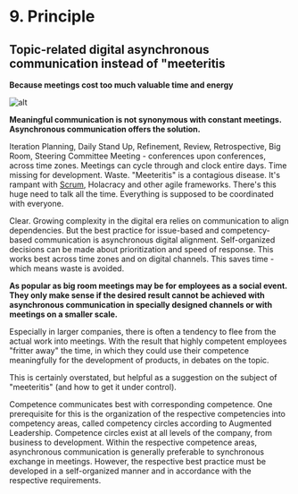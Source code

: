 # 9. Principle

## Topic-related digital asynchronous communication instead of "meeteritis

**Because meetings cost too much valuable time and energy**

![alt](../images/9-principle-1800x1350-1-1024x768.webp)

**Meaningful communication is not synonymous with constant meetings. Asynchronous communication offers the solution.**

Iteration Planning, Daily Stand Up, Refinement, Review, Retrospective, Big Room, Steering Committee Meeting - conferences upon conferences, across time zones. Meetings can cycle through and clock entire days. Time missing for development. Waste. "Meeteritis" is a contagious disease. It's rampant with [Scrum](https://rosho.world/en/safe/what-is-scrum/), Holacracy and other agile frameworks. There's this huge need to talk all the time. Everything is supposed to be coordinated with everyone.

Clear. Growing complexity in the digital era relies on communication to align dependencies. But the best practice for issue-based and competency-based communication is asynchronous digital alignment.
Self-organized decisions can be made about prioritization and speed of response. This works best across time zones and on digital channels. This saves time - which means waste is avoided.

**As popular as big room meetings may be for employees as a social event. They only make sense if the desired result cannot be achieved with asynchronous communication in specially designed channels or with meetings on a smaller scale.**

Especially in larger companies, there is often a tendency to flee from the actual work into meetings. With the result that highly competent employees "fritter away" the time, in which they could use their competence meaningfully for the development of products, in debates on the topic.

This is certainly overstated, but helpful as a suggestion on the subject of "meeteritis" (and how to get it under control).

Competence communicates best with corresponding competence. One prerequisite for this is the organization of the respective competencies into competency areas, called competency circles according to Augmented Leadership. Competence circles exist at all levels of the company, from business to development. Within the respective competence areas, asynchronous communication is generally preferable to synchronous exchange in meetings. However, the respective best practice must be developed in a self-organized manner and in accordance with the respective requirements.
